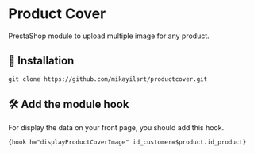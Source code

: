 # Product Cover
PrestaShop module to upload multiple image for any product.

## 📕 Installation

``
git clone https://github.com/mikayilsrt/productcover.git
``

## 🛠️ Add the module hook

For display the data on your front page, you should add this hook.

``
{hook h="displayProductCoverImage" id_customer=$product.id_product}
``
